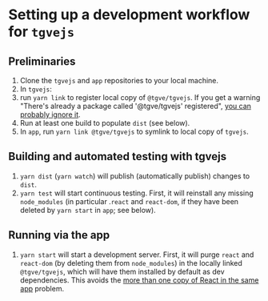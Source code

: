 # Setting up a development workflow for `tgvejs`

## Preliminaries

1. Clone the `tgvejs` and `app` repositories to your local machine.
2. In `tgvejs`:
 1. run `yarn link` to register local copy of `@tgve/tgvejs`. If you get a warning "There's already a package called '@tgve/tgvejs' registered", [you can probably ignore it](https://www.xolv.io/blog/dev-notes/dreaded-yarn-link-theres-already-a-package-called-x-registered/).
 2. Run at least one build to populate `dist` (see below).
4. In `app`, run `yarn link @tgve/tgvejs` to symlink to local copy of `tgvejs`.

## Building and automated testing with tgvejs

1. `yarn dist` (`yarn watch`) will publish (automatically publish) changes to `dist`.
2. `yarn test` will start continuous testing. First, it will reinstall any missing `node_modules` (in particular .`react` and `react-dom`, if they have been deleted by `yarn start` in `app`; see below).

## Running via the app

1. `yarn start` will start a development server. First, it will purge `react` and `react-dom` (by deleting them from `node_modules`) in the locally linked `@tgve/tgvejs`, which will have them installed by default as dev dependencies. This avoids the [more than one copy of React in the same app](https://stackoverflow.com/questions/66488492/solve-having-more-than-one-copy-of-react-in-the-same-app) problem.
